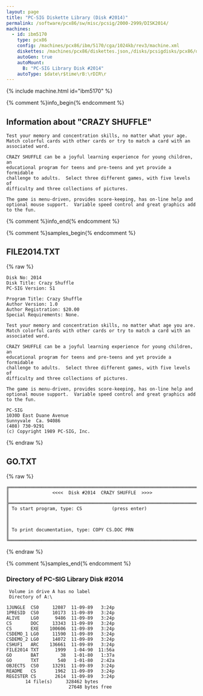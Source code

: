 ```yaml
---
layout: page
title: "PC-SIG Diskette Library (Disk #2014)"
permalink: /software/pcx86/sw/misc/pcsig/2000-2999/DISK2014/
machines:
  - id: ibm5170
    type: pcx86
    config: /machines/pcx86/ibm/5170/cga/1024kb/rev3/machine.xml
    diskettes: /machines/pcx86/diskettes.json,/disks/pcsigdisks/pcx86/diskettes.json
    autoGen: true
    autoMount:
      B: "PC-SIG Library Disk #2014"
    autoType: $date\r$time\rB:\rDIR\r
---
```


{% include machine.html id="ibm5170" %}

{% comment %}info_begin{% endcomment %}

## Information about "CRAZY SHUFFLE"

    Test your memory and concentration skills, no matter what your age.
    Match colorful cards with other cards or try to match a card with an
    associated word.
    
    CRAZY SHUFFLE can be a joyful learning experience for young children, an
    educational program for teens and pre-teens and yet provide a formidable
    challenge to adults.  Select three different games, with five levels of
    difficulty and three collections of pictures.
    
    The game is menu-driven, provides score-keeping, has on-line help and
    optional mouse support.  Variable speed control and great graphics add
    to the fun.
{% comment %}info_end{% endcomment %}

{% comment %}samples_begin{% endcomment %}

## FILE2014.TXT

{% raw %}
```
Disk No: 2014                                                           
Disk Title: Crazy Shuffle                                               
PC-SIG Version: S1                                                      
                                                                        
Program Title: Crazy Shuffle                                            
Author Version: 1.0                                                     
Author Registration: $20.00                                             
Special Requirements: None.                                             
                                                                        
Test your memory and concentration skills, no matter what age you are.  
Match colorful cards with other cards or try to match a card with an    
associated word.                                                        
                                                                        
CRAZY SHUFFLE can be a joyful learning experience for young children, an
educational program for teens and pre-teens and yet provide a formidable
challenge to adults.  Select three different games, with five levels of 
difficulty and three collections of pictures.                           
                                                                        
The game is menu-driven, provides score-keeping, has on-line help and   
optional mouse support.  Variable speed control and great graphics add  
to the fun.                                                             
                                                                        
PC-SIG                                                                  
1030D East Duane Avenue                                                 
Sunnyvale  Ca. 94086                                                    
(408) 730-9291                                                          
(c) Copyright 1989 PC-SIG, Inc.                                         
```
{% endraw %}

## GO.TXT

{% raw %}
```
╔═════════════════════════════════════════════════════════════════════════╗
║                <<<<  Disk #2014  CRAZY SHUFFLE  >>>>                    ║
╠═════════════════════════════════════════════════════════════════════════╣
║ To start program, type: CS           (press enter)                      ║
║                                                                         ║
║ To print documentation, type: COPY CS.DOC PRN                           ║
╚═════════════════════════════════════════════════════════════════════════╝
```
{% endraw %}

{% comment %}samples_end{% endcomment %}

### Directory of PC-SIG Library Disk #2014

     Volume in drive A has no label
     Directory of A:\

    1JUNGLE  CS0     12087  11-09-89   3:24p
    1PRESID  CS0     10173  11-09-89   3:24p
    ALIVE    LG0      9486  11-09-89   3:24p
    CS       DOC     13343  11-09-89   3:24p
    CS       EXE    100606  11-09-89   3:24p
    CSDEMO_1 LG0     11590  11-09-89   3:24p
    CSDEMO_2 LG0     14072  11-09-89   3:24p
    CSHUF1   ARC    136661  11-09-89   3:24p
    FILE2014 TXT      1999   1-04-90  11:56a
    GO       BAT        38   1-01-80   1:37a
    GO       TXT       540   1-01-80   2:42a
    OBJECTS  CS0     13291  11-09-89   3:24p
    README   CS       1962  11-09-89   3:24p
    REGISTER CS       2614  11-09-89   3:24p
           14 file(s)     328462 bytes
                           27648 bytes free
